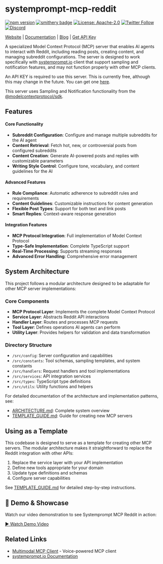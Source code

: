 # systemprompt-mcp-reddit

[![npm version](https://img.shields.io/npm/v/systemprompt-mcp-reddit.svg)](https://www.npmjs.com/package/systemprompt-mcp-reddit)
[![smithery badge](https://smithery.ai/badge/systemprompt-mcp-reddit)](https://smithery.ai/server/systemprompt-mcp-reddit)
[![License: Apache-2.0](https://img.shields.io/badge/License-Apache%202.0-blue.svg)](https://opensource.org/licenses/Apache-2.0)
[![Twitter Follow](https://img.shields.io/twitter/follow/tyingshoelaces_?style=social)](https://twitter.com/tyingshoelaces_)
[![Discord](https://img.shields.io/discord/1255160891062620252?color=7289da&label=discord)](https://discord.com/invite/wkAbSuPWpr)

[Website](https://systemprompt.io) | [Documentation](https://systemprompt.io/documentation) | [Blog](https://tyingshoelaces.com) | [Get API Key](https://systemprompt.io/console)

A specialized Model Context Protocol (MCP) server that enables AI agents to interact with Reddit, including reading posts, creating content, and managing subreddit configurations. The server is designed to work specifically with [systemprompt.io](https://systemprompt.io) client that support sampling and notification features, and may not function properly with other MCP clients.

An API KEY is required to use this server. This is currently free, although this may change in the future. You can get one [here](https://systemprompt.io/console).

This server uses Sampling and Notification functionality from the [@modelcontextprotocol/sdk](https://github.com/modelcontextprotocol/sdk).

## Features

#### Core Functionality

- **Subreddit Configuration**: Configure and manage multiple subreddits for the AI agent
- **Content Retrieval**: Fetch hot, new, or controversial posts from configured subreddits
- **Content Creation**: Generate AI-powered posts and replies with customizable parameters
- **Writing Style Control**: Configure tone, vocabulary, and content guidelines for the AI

#### Advanced Features

- **Rule Compliance**: Automatic adherence to subreddit rules and requirements
- **Content Guidelines**: Customizable instructions for content generation
- **Flexible Post Types**: Support for both text and link posts
- **Smart Replies**: Context-aware response generation

#### Integration Features

- **MCP Protocol Integration**: Full implementation of Model Context Protocol
- **Type-Safe Implementation**: Complete TypeScript support
- **Real-Time Processing**: Supports streaming responses
- **Advanced Error Handling**: Comprehensive error management

## System Architecture

This project follows a modular architecture designed to be adaptable for other MCP server implementations:

### Core Components

- **MCP Protocol Layer**: Implements the complete Model Context Protocol
- **Service Layer**: Abstracts Reddit API interactions
- **Handler Layer**: Routes and processes MCP requests
- **Tool Layer**: Defines operations AI agents can perform
- **Utility Layer**: Provides helpers for validation and data transformation

### Directory Structure

- `/src/config`: Server configuration and capabilities
- `/src/constants`: Tool schemas, sampling templates, and system constants
- `/src/handlers`: Request handlers and tool implementations
- `/src/services`: API integration services
- `/src/types`: TypeScript type definitions
- `/src/utils`: Utility functions and helpers

For detailed documentation of the architecture and implementation patterns, see:
- [ARCHITECTURE.md](./ARCHITECTURE.md): Complete system overview
- [TEMPLATE_GUIDE.md](./TEMPLATE_GUIDE.md): Guide for creating new MCP servers

## Using as a Template

This codebase is designed to serve as a template for creating other MCP servers. The modular architecture makes it straightforward to replace the Reddit integration with other APIs:

1. Replace the service layer with your API implementation
2. Define new tools appropriate for your domain
3. Update type definitions and schemas
4. Configure server capabilities

See [TEMPLATE_GUIDE.md](./TEMPLATE_GUIDE.md) for detailed step-by-step instructions.

## 🎥 Demo & Showcase

Watch our video demonstration to see Systemprompt MCP Reddit in action:

[▶️ Watch Demo Video](https://www.youtube.com/watch?v=NyXkfVAv7OE)

## Related Links

- [Multimodal MCP Client](https://github.com/Ejb503/multimodal-mcp-client) - Voice-powered MCP client
- [systemprompt.io Documentation](https://systemprompt.io/docs)